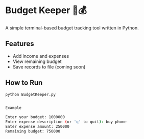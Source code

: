 # Budget Keeper 🧾💰

A simple terminal-based budget tracking tool written in Python.

## Features
- Add income and expenses
- View remaining budget
- Save records to file (coming soon)

## How to Run
```bash
python BudgetKeeper.py


Example

Enter your budget: 1000000
Enter expense description (or 'q' to quit): buy phone
Enter expense amount: 250000
Remaining budget: 750000